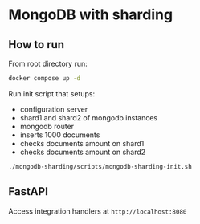 # MongoDB with sharding

## How to run

From root directory run:

```bash
docker compose up -d
```

Run init script that setups:

- configuration server
- shard1 and shard2 of mongodb instances
- mongodb router
- inserts 1000 documents
- checks documents amount on shard1
- checks documents amount on shard2

```bash
./mongodb-sharding/scripts/mongodb-sharding-init.sh
```

## FastAPI

Access integration handlers at `http://localhost:8080`
